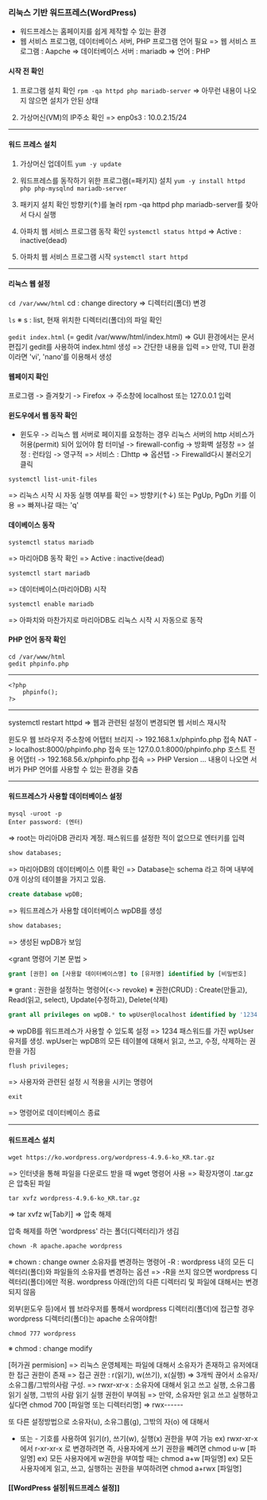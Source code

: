 ### 리눅스 기반 워드프레스(WordPress)
- 워드프레스는 홈페이지를 쉽게 제작할 수 있는 환경
- 웹 서비스 프로그램, 데이터베이스 서버, PHP 프로그램 언어 필요
=> 웹 서비스 프로그램 : Aapche
=> 데이터베이스 서버 : mariadb
=> 언어 : PHP

#### 시작 전 확인
1. 프로그램 설치 확인
`rpm -qa httpd php mariadb-server`
=> 아무런 내용이 나오지 않으면 설치가 안된 상태

2. 가상머신(VM)의 IP주소 확인
=> enp0s3 : 10.0.2.15/24

---
#### 워드 프레스 설치
1. 가상머신 업데이트
`yum -y update`

2. 워드프레스를 동작하기 위한 프로그램(=패키지) 설치
`yum -y install httpd php php-mysqlnd mariadb-server`

3. 패키지 설치 확인
방향키(↑)를 눌러 rpm -qa httpd php mariadb-server를 찾아서 다시 실행

4. 아파치 웹 서비스 프로그램 동작 확인
`systemctl status httpd`
=> Active : inactive(dead)

5. 아파치 웹 서비스 프로그램 시작
`systemctl start httpd`

---
#### 리눅스 웹 설정
`cd /var/www/html`
cd : change directory => 디렉터리(폴더) 변경

`ls`
※ s : list, 현재 위치한 디렉터리(폴더)의 파일 확인

`gedit index.html`
(= gedit /var/www/html/index.html)
=> GUI 환경에서는 문서편집기 gedit를 사용하여 index.html 생성
=> 간단한 내용을 입력
=> 만약, TUI 환경이라면 'vi', 'nano'를 이용해서 생성

#### 웹페이지 확인
프로그램 -> 즐겨찾기 -> Firefox -> 주소창에 localhost 또는 127.0.0.1 입력

#### 윈도우에서 웹 동작 확인
- 윈도우 -> 리눅스 웹 서버로 페이지를 요청하는 경우 리눅스 서버의 http 서비스가 허용(permit) 되어 있어야 함
터미널 -> firewall-config -> 방화벽 설정창
=> 설정 : 런타임 -> 영구적
=> 서비스 : □http
=> 옵션탭 -> Firewalld다시 불러오기 클릭

```
systemctl list-unit-files
```
=> 리눅스 시작 시 자동 실행 여부를 확인
=> 방향키(↑↓) 또는 PgUp, PgDn 키를 이용
=> 빠져나갈 때는 'q'

#### 데이베이스 동작
```
systemctl status mariadb
```
=> 마리아DB 동작 확인
=> Active : inactive(dead)

```
systemctl start mariadb
```
=> 데이터베이스(마리아DB) 시작

```
systemctl enable mariadb
```
=> 아파치와 마찬가지로 마리아DB도 리눅스 시작 시 자동으로 동작

#### PHP 언어 동작 확인
```
cd /var/www/html
gedit phpinfo.php

```
------------------------
```
<?php
    phpinfo();
?>
```
------------------------

systemctl restart httpd
=> 웹과 관련된 설정이 변경되면 웹 서비스 재시작

윈도우 웹 브라우저 주소창에
어탭터 브리지 -> 192.168.1.x/phpinfo.php 접속
NAT -> localhost:8000/phpinfo.php 접속 또는 127.0.0.1:8000/phpinfo.php
호스트 전용 어댑터 -> 192.168.56.x/phpinfo.php 접속
=> PHP Version ... 내용이 나오면 서버가 PHP 언어를 사용할 수 있는 환경을 갖춤

---
#### 워드프레스가 사용할 데이터베이스 설정
```
mysql -uroot -p
Enter password: (엔터)
```
=> root는 마리아DB 관리자 계정. 패스워드를 설정한 적이 없으므로 엔터키를 입력

```sql
show databases;
```
=> 마리아DB의 데이터베이스 이름 확인
=> Database는 schema 라고 하며 내부에 0개 이상의 테이블을 가지고 있음.

```sql
create database wpDB;
```
=> 워드프레스가 사용할 데이터베이스 wpDB를 생성

```sql
show databases;
```
=> 생성된 wpDB가 보임

<grant 명령어 기본 문법 >
```sql
grant [권한] on [사용할 데이터베이스명] to [유저명] identified by [비밀번호]
```
※ grant : 권한을 설정하는 명령어(<-> revoke)
※ 권한(CRUD) : Create(만들고), Read(읽고, select), Update(수정하고), Delete(삭제)

```sql
grant all privileges on wpDB.* to wpUser@localhost identified by '1234';
```
=> wpDB를 워드프레스가 사용할 수 있도록 설정
=> 1234 패스워드를 가진 wpUser 유저를 생성. wpUser는 wpDB의 모든 테이블에 대해서 읽고, 쓰고, 수정, 삭제하는 권한을 가짐

```
flush privileges;
```
=> 사용자와 관련된 설정 시 적용을 시키는 명령어

```
exit
```
=> 명령어로 데이터베이스 종료

---
#### 워드프레스 설치
```
wget https://ko.wordpress.org/wordpress-4.9.6-ko_KR.tar.gz
```
=> 인터넷을 통해 파일을 다운로드 받을 때 wget 명령어 사용
=> 확장자명이 .tar.gz 은 압축된 파일

```
tar xvfz wordpress-4.9.6-ko_KR.tar.gz
```
=> tar xvfz w[Tab키]
=> 압축 해제

압축 해제를 하면 'wordpress' 라는 폴더(디렉터리)가 생김

```
chown -R apache.apache wordpress
```
※ chown : change owner 소유자를 변경하는 명령어
-R : wordpress 내의 모든 디렉터리(폴더)와 파일들의 소유자를 변경하는 옵션
=> -R을 쓰지 않으면 wordpress 디렉터리(폴더)에만 적용. wordpress 아래(안)의 다른 디렉터리 및 파일에 대해서는 변경되지 않음

외부(윈도우 등)에서 웹 브라우저를 통해서 wordpress 디렉터리(폴더)에 접근할 경우
wordpress 디렉터리(폴더)는 apache 소유여야함!

```
chmod 777 wordpress
```
※ chmod : change modify

[허가권 permision]
=> 리눅스 운영체제는 파일에 대해서 소유자가 존재하고 유저에대한 접근 권한이 존재
=> 접근 권한 : r(읽기), w(쓰기), x(실행)
=> 3개씩 끊어서 소유자/소유그룹/그밖의사람 구성.
=> rwxr-xr-x : 소유자에 대해서 읽고 쓰고 실행, 소유그룹 읽기 실행, 그밖의 사람 읽기 실행 권한이 부여됨
=> 만약, 소유자만 읽고 쓰고 실행하고 싶다면
     chmod 700 [파일명 또는 디렉터리명]
     => rwx------

또 다른 설정방법으로 소유자(u), 소유그룹(g), 그밖의 자(o) 에 대해서
+ 또는 - 기호를 사용하여 읽기(r), 쓰기(w), 실행(x) 권한을 부여 가능
ex) rwxr-xr-x 에서 r-xr-xr-x 로 변경하려면 즉, 사용자에게 쓰기 권한을 빼려면
     chmod u-w [파일명]
ex) 모든 사용자에게 w권한을 부여할 때는 chmod a+w [파일명]
ex) 모든 사용자에게 읽고, 쓰고, 실행하는 권한을 부여하려면 chmod a+rwx [파일명]

#### [[WordPress 설정|워드프레스 설정]]



